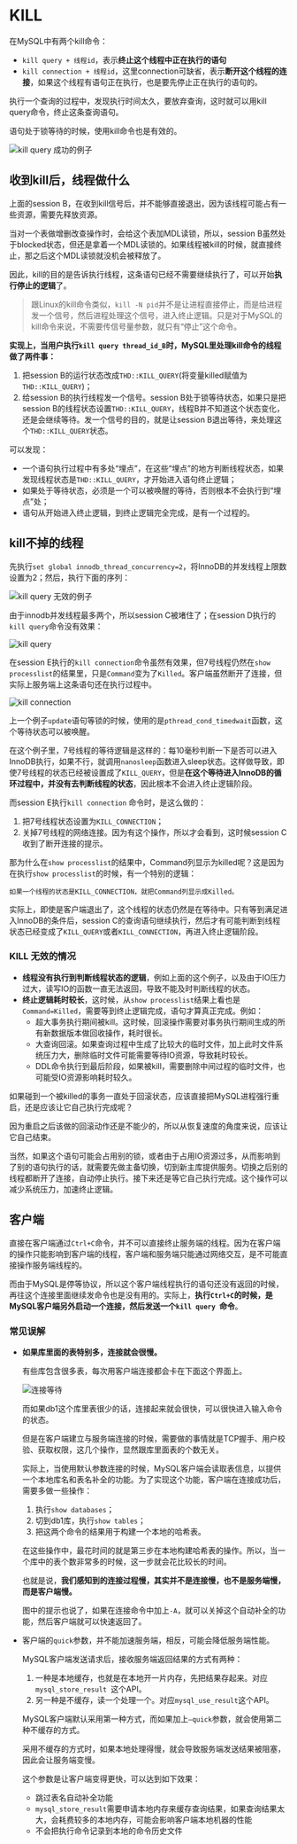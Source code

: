 # KILL

在MySQL中有两个kill命令：

- `kill query + 线程id`，表示**终止这个线程中正在执行的语句**
- `kill connection + 线程id`，这里connection可缺省，表示**断开这个线程的连接**，如果这个线程有语句正在执行，也是要先停止正在执行的语句的。

执行一个查询的过程中，发现执行时间太久，要放弃查询，这时就可以用kill query命令，终止这条查询语句。

语句处于锁等待的时候，使用kill命令也是有效的。

![kill query 成功的例子](kill.assets/17f88dc70c3fbe06a7738a0ac01db4d0.png)



## 收到kill后，线程做什么

上面的session B，在收到kill信号后，并不能够直接退出，因为该线程可能占有一些资源，需要先释放资源。

当对一个表做增删改查操作时，会给这个表加MDL读锁，所以，session B虽然处于blocked状态，但还是拿着一个MDL读锁的。如果线程被kill的时候，就直接终止，那之后这个MDL读锁就没机会被释放了。

因此，kill的目的是告诉执行线程，这条语句已经不需要继续执行了，可以开始**执行停止的逻辑**了。

> 跟Linux的kill命令类似，`kill -N pid`并不是让进程直接停止，而是给进程发一个信号，然后进程处理这个信号，进入终止逻辑。只是对于MySQL的kill命令来说，不需要传信号量参数，就只有“停止”这个命令。

**实现上，当用户执行`kill query thread_id_B`时，MySQL里处理kill命令的线程做了两件事：**

1. 把session B的运行状态改成`THD::KILL_QUERY`(将变量killed赋值为`THD::KILL_QUERY`)；
2. 给session B的执行线程发一个信号。session B处于锁等待状态，如果只是把session B的线程状态设置`THD::KILL_QUERY`，线程B并不知道这个状态变化，还是会继续等待。发一个信号的目的，就是让session B退出等待，来处理这个`THD::KILL_QUERY`状态。

可以发现：

- 一个语句执行过程中有多处“埋点”，在这些“埋点”的地方判断线程状态，如果发现线程状态是`THD::KILL_QUERY`，才开始进入语句终止逻辑；
- 如果处于等待状态，必须是一个可以被唤醒的等待，否则根本不会执行到“埋点”处；
- 语句从开始进入终止逻辑，到终止逻辑完全完成，是有一个过程的。



## kill不掉的线程

先执行`set global innodb_thread_concurrency=2`，将InnoDB的并发线程上限数设置为2；然后，执行下面的序列：

![kill query 无效的例子](kill.assets/32e4341409fabfe271db3dd4c4df696e.png)

由于innodb并发线程最多两个，所以session C被堵住了；在session D执行的`kill query`命令没有效果：

![kill query](kill.assets/1588298143645.png)

在session E执行的`kill connection`命令虽然有效果，但7号线程仍然在`show processlist`的结果里，只是`Command`变为了`Killed`。客户端虽然断开了连接，但实际上服务端上这条语句还在执行过程中。

![kill connection](kill.assets/1588298221153.png)

上一个例子`update`语句等锁的时候，使用的是`pthread_cond_timedwait`函数，这个等待状态可以被唤醒。

在这个例子里，7号线程的等待逻辑是这样的：每10毫秒判断一下是否可以进入InnoDB执行，如果不行，就调用`nanosleep`函数进入sleep状态。这样做导致，即使7号线程的状态已经被设置成了`KILL_QUERY`，但是**在这个等待进入InnoDB的循环过程中，并没有去判断线程的状态**，因此根本不会进入终止逻辑阶段。

而session E执行`kill connection` 命令时，是这么做的：

1. 把7号线程状态设置为`KILL_CONNECTION`；
2. 关掉7号线程的网络连接。因为有这个操作，所以才会看到，这时候session C收到了断开连接的提示。

那为什么在`show processlist`的结果中，Command列显示为killed呢？这是因为在执行`show processlist`的时候，有一个特别的逻辑：

```
如果一个线程的状态是KILL_CONNECTION，就把Command列显示成Killed。
```

实际上，即使是客户端退出了，这个线程的状态仍然是在等待中。只有等到满足进入InnoDB的条件后，session C的查询语句继续执行，然后才有可能判断到线程状态已经变成了`KILL_QUERY`或者`KILL_CONNECTION`，再进入终止逻辑阶段。



### KILL 无效的情况

- **线程没有执行到判断线程状态的逻辑**，例如上面的这个例子，以及由于IO压力过大，读写IO的函数一直无法返回，导致不能及时判断线程的状态。
- **终止逻辑耗时较长**，这时候，从`show processlist`结果上看也是`Command=Killed`，需要等到终止逻辑完成，语句才算真正完成。例如：
  - 超大事务执行期间被kill。这时候，回滚操作需要对事务执行期间生成的所有新数据版本做回收操作，耗时很长。
  - 大查询回滚。如果查询过程中生成了比较大的临时文件，加上此时文件系统压力大，删除临时文件可能需要等待IO资源，导致耗时较长。
  - DDL命令执行到最后阶段，如果被kill，需要删除中间过程的临时文件，也可能受IO资源影响耗时较久。



如果碰到一个被killed的事务一直处于回滚状态，应该直接把MySQL进程强行重启，还是应该让它自己执行完成呢？

因为重启之后该做的回滚动作还是不能少的，所以从恢复速度的角度来说，应该让它自己结束。

当然，如果这个语句可能会占用别的锁，或者由于占用IO资源过多，从而影响到了别的语句执行的话，就需要先做主备切换，切到新主库提供服务。切换之后别的线程都断开了连接，自动停止执行。接下来还是等它自己执行完成。这个操作可以减少系统压力，加速终止逻辑。



## 客户端

直接在客户端通过`Ctrl+C`命令，并不可以直接终止服务端的线程。因为在客户端的操作只能影响到客户端的线程，客户端和服务端只能通过网络交互，是不可能直接操作服务端线程的。

而由于MySQL是停等协议，所以这个客户端线程执行的语句还没有返回的时候，再往这个连接里面继续发命令也是没有用的。实际上，**执行`Ctrl+C`的时候，是MySQL客户端另外启动一个连接，然后发送一个`kill query `命令**。



### 常见误解

- **如果库里面的表特别多，连接就会很慢。**

  有些库包含很多表，每次用客户端连接都会卡在下面这个界面上。

  ![连接等待](kill.assets/7e4666bfd580505180c77447d1f44c83.png)

  而如果db1这个库里表很少的话，连接起来就会很快，可以很快进入输入命令的状态。

  但是在客户端建立与服务端连接的时候，需要做的事情就是TCP握手、用户校验、获取权限，这几个操作，显然跟库里面表的个数无关。

  实际上，当使用默认参数连接的时候，MySQL客户端会读取表信息，以提供一个本地库名和表名补全的功能。为了实现这个功能，客户端在连接成功后，需要多做一些操作：

  1. 执行`show databases`；
  2. 切到db1库，执行`show tables`；
  3. 把这两个命令的结果用于构建一个本地的哈希表。

  在这些操作中，最花时间的就是第三步在本地构建哈希表的操作。所以，当一个库中的表个数非常多的时候，这一步就会花比较长的时间。

  也就是说，**我们感知到的连接过程慢，其实并不是连接慢，也不是服务端慢，而是客户端慢。**

  图中的提示也说了，如果在连接命令中加上`-A`，就可以关掉这个自动补全的功能，然后客户端就可以快速返回了。

- 客户端的`quick`参数，并不能加速服务端，相反，可能会降低服务端性能。

  MySQL客户端发送请求后，接收服务端返回结果的方式有两种：

  1. 一种是本地缓存，也就是在本地开一片内存，先把结果存起来。对应`mysql_store_result `这个API。
  2. 另一种是不缓存，读一个处理一个。对应`mysql_use_result`这个API。

  MySQL客户端默认采用第一种方式，而如果加上`–quick`参数，就会使用第二种不缓存的方式。

  采用不缓存的方式时，如果本地处理得慢，就会导致服务端发送结果被阻塞，因此会让服务端变慢。

  这个参数是让客户端变得更快，可以达到如下效果：

  - 跳过表名自动补全功能
  - `mysql_store_result`需要申请本地内存来缓存查询结果，如果查询结果太大，会耗费较多的本地内存，可能会影响客户端本地机器的性能
  - 不会把执行命令记录到本地的命令历史文件











